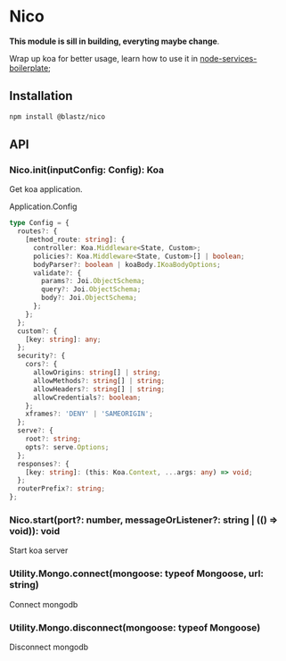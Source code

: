 # Nico

**This module is sill in building, everyting maybe change**.

Wrap up koa for better usage, learn how to use it in [node-services-boilerplate](https://github.com/blastZ/node-services-boilerplate);

## Installation

```bash
npm install @blastz/nico
```

## API

### Nico.init(inputConfig: Config): Koa

Get koa application.

Application.Config

```ts
type Config = {
  routes?: {
    [method_route: string]: {
      controller: Koa.Middleware<State, Custom>;
      policies?: Koa.Middleware<State, Custom>[] | boolean;
      bodyParser?: boolean | koaBody.IKoaBodyOptions;
      validate?: {
        params?: Joi.ObjectSchema;
        query?: Joi.ObjectSchema;
        body?: Joi.ObjectSchema;
      };
    };
  };
  custom?: {
    [key: string]: any;
  };
  security?: {
    cors?: {
      allowOrigins: string[] | string;
      allowMethods?: string[] | string;
      allowHeaders?: string[] | string;
      allowCredentials?: boolean;
    };
    xframes?: 'DENY' | 'SAMEORIGIN';
  };
  serve?: {
    root?: string;
    opts?: serve.Options;
  };
  responses?: {
    [key: string]: (this: Koa.Context, ...args: any) => void;
  };
  routerPrefix?: string;
};
```

### Nico.start(port?: number, messageOrListener?: string | (() => void)): void

Start koa server

### Utility.Mongo.connect(mongoose: typeof Mongoose, url: string)

Connect mongodb

### Utility.Mongo.disconnect(mongoose: typeof Mongoose)

Disconnect mongodb

